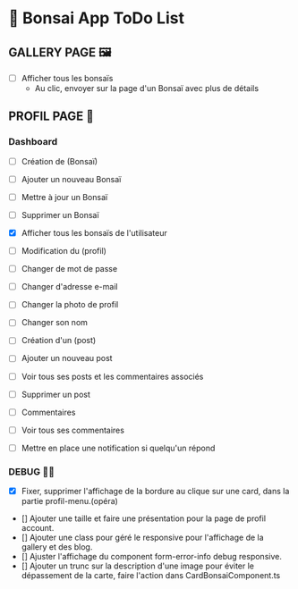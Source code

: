 # 🌿 Bonsai App ToDo List

## GALLERY PAGE 🖼️

- [ ] Afficher tous les bonsaïs
  - Au clic, envoyer sur la page d'un Bonsaï avec plus de détails

## PROFIL PAGE 👤

### Dashboard

- [ ] Création de (Bonsaï)
- [ ] Ajouter un nouveau Bonsaï
- [ ] Mettre à jour un Bonsaï
- [ ] Supprimer un Bonsaï
- [X] Afficher tous les bonsaïs de l'utilisateur

- [ ] Modification du (profil)
- [ ] Changer de mot de passe
- [ ] Changer d'adresse e-mail
- [ ] Changer la photo de profil
- [ ] Changer son nom

- [ ] Création d'un (post)
- [ ] Ajouter un nouveau post
- [ ] Voir tous ses posts et les commentaires associés
- [ ] Supprimer un post

- [ ] Commentaires
- [ ] Voir tous ses commentaires
- [ ] Mettre en place une notification si quelqu'un répond

### DEBUG ✍🏻

- [X] Fixer, supprimer l'affichage de la bordure au clique sur une card, dans la partie profil-menu.(opéra)
- [] Ajouter une taille et faire une présentation pour la page de profil account.
- [] Ajouter une class pour géré le responsive pour l'affichage de la gallery et des blog.
- [] Ajuster l'affichage du component form-error-info debug responsive.
- [] Ajouter un trunc sur la description d'une image pour éviter le dépassement de la carte, faire l'action dans    CardBonsaiComponent.ts